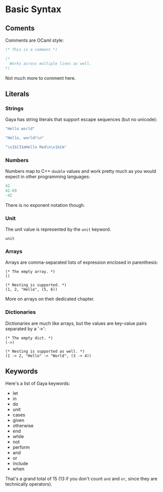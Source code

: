 # Basic Syntax

## Coments

Comments are OCaml style:

```ocaml
(* This is a comment *)

(*
  Works across multiple lines as well.
*)
```

Not much more to comment here.

## Literals

### Strings

Gaya has string literals that support escape sequences (but no unicode):

```ocaml
"Hello world"

"Hello, world!\n"

"\x1b[31mHello Red\n\x1b[m"
```

### Numbers

Numbers map to C++ `double` values and work pretty much as you would expect in
other programming languages:

```ocaml
42
42.69
-42
```

There is no exponent notation though.

### Unit

The unit value is represented by the `unit` keyword.

```
unit
```

### Arrays

Arrays are comma-separated lists of expression enclosed in parenthesis:

```
(* The empty array. *)
()

(* Nesting is supported. *)
(1, 2, "Hello", (5, 6))
```

More on arrays on their dedicated chapter.

### Dictionaries

Dictionaries are much like arrays, but the values are key-value pairs separated
by a '->':

```
(* The empty dict. *)
(->)

(* Nesting is supported as well. *)
(1 -> 2, "Hello" -> "World", (3 -> 4))
```

## Keywords

Here's a list of Gaya keywords:

- let
- in
- do
- unit
- cases
- given
- otherwise
- end
- while
- not
- perform
- and
- or
- include
- when

That's a grand total of 15 (13 if you don't count `and` and `or`, since they
are technically operators).
